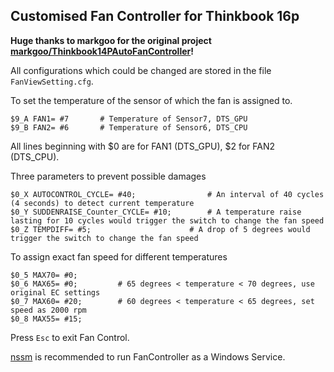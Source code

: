## Customised Fan Controller for Thinkbook 16p

**Huge thanks to markgoo for the original project [markgoo/Thinkbook14PAutoFanController](https://github.com/markgoo/Thinkbook14PAutoFanController)!**

All configurations which could be changed are stored in the file `FanViewSetting.cfg`.

To set the temperature of the sensor of which the fan is assigned to.

```
$9_A FAN1= #7	  	# Temperature of Sensor7, DTS_GPU
$9_B FAN2= #6	  	# Temperature of Sensor6, DTS_CPU
```

All lines beginning with $0 are for FAN1 (DTS_GPU), $2 for FAN2 (DTS_CPU).

Three parameters to prevent possible damages

```
$0_X AUTOCONTROL_CYCLE= #40;        		# An interval of 40 cycles (4 seconds) to detect current temperature
$0_Y SUDDENRAISE_Counter_CYCLE= #10;		# A temperature raise lasting for 10 cycles would trigger the switch to change the fan speed
$0_Z TEMPDIFF= #5;	                  	# A drop of 5 degrees would trigger the switch to change the fan speed
```

To assign exact fan speed for different temperatures
```
$0_5 MAX70= #0; 
$0_6 MAX65= #0;         # 65 degrees < temperature < 70 degrees, use original EC settings
$0_7 MAX60= #20;        # 60 degrees < temperature < 65 degrees, set speed as 2000 rpm
$0_8 MAX55= #15; 		
```

Press `Esc` to exit Fan Control.

[nssm](https://nssm.cc/) is recommended to run FanController as a Windows Service.
